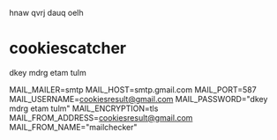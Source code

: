 


hnaw qvrj dauq oelh
# cookiescatcher



dkey mdrg etam tulm

MAIL_MAILER=smtp
MAIL_HOST=smtp.gmail.com
MAIL_PORT=587
MAIL_USERNAME=cookiesresult@gmail.com
MAIL_PASSWORD="dkey mdrg etam tulm"
MAIL_ENCRYPTION=tls
MAIL_FROM_ADDRESS=cookiesresult@gmail.com
MAIL_FROM_NAME="mailchecker"
